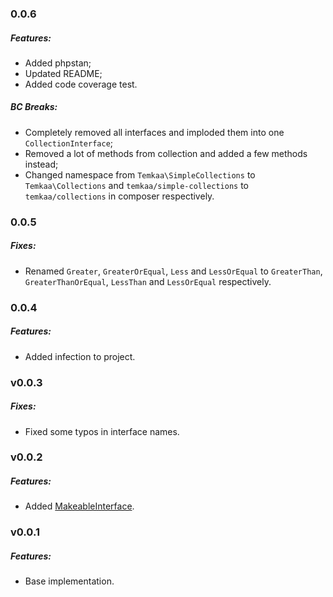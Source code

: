 ### 0.0.6
##### Features:
- Added phpstan;
- Updated README;
- Added code coverage test.
##### BC Breaks:
- Completely removed all interfaces and imploded them into one `CollectionInterface`;
- Removed a lot of methods from collection and added a few methods instead;
- Changed namespace from `Temkaa\SimpleCollections` to `Temkaa\Collections` and `temkaa/simple-collections` to `temkaa/collections`
in composer respectively.

### 0.0.5
##### Fixes:
- Renamed `Greater`, `GreaterOrEqual`, `Less` and `LessOrEqual` to `GreaterThan`, `GreaterThanOrEqual`, `LessThan`
and `LessOrEqual` respectively.

### 0.0.4
##### Features:
- Added infection to project.

### v0.0.3
##### Fixes:
- Fixed some typos in interface names.

### v0.0.2
##### Features:
- Added [MakeableInterface](src/Collection/MakeableInterface.php).

### v0.0.1
##### Features:
- Base implementation.
